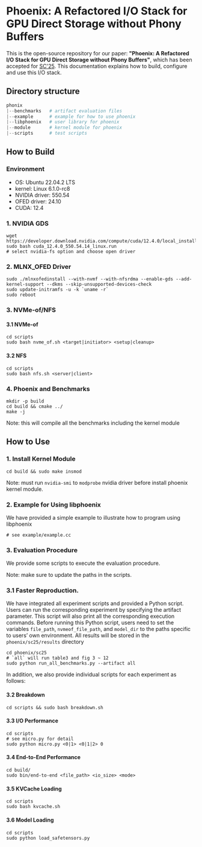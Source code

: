 # Phoenix: A Refactored I/O Stack for GPU Direct Storage without Phony Buffers
This is the open-source repository for our paper: **"Phoenix: A Refactored I/O Stack for GPU Direct Storage without Phony Buffers"**, which has been accepted for [SC'25](https://sc25.supercomputing.org/). This documentation explains how to build, configure and use this I/O stack.

## Directory structure
```python
phonix
|--benchmarks   # artifact evaluation files
|--example      # example for how to use phoenix
|--libphoenix   # user library for phoenix
|--module       # kernel module for phoenix
|--scripts      # test scripts
```

## How to Build

### Environment
* OS: Ubuntu 22.04.2 LTS
* kernel: Linux 6.1.0-rc8
* NVIDIA driver: 550.54
* OFED driver: 24.10
* CUDA: 12.4

### 1. NVIDIA GDS

```shell
wget https://developer.download.nvidia.com/compute/cuda/12.4.0/local_installers/cuda_12.4.0_550.54.14_linux.run
sudo bash cuda_12.4.0_550.54.14_linux.run
# select nvidia-fs option and choose open driver
```

### 2. MLNX_OFED Driver
```shell
sudo ./mlnxofedinstall --with-nvmf --with-nfsrdma --enable-gds --add-kernel-support --dkms --skip-unsupported-devices-check
sudo update-initramfs -u -k `uname -r`
sudo reboot
```
### 3. NVMe-of/NFS
#### 3.1 NVMe-of
```shell
cd scripts
sudo bash nvme_of.sh <target|initiator> <setup|cleanup>
```
#### 3.2 NFS
```shell
cd scripts
sudo bash nfs.sh <server|client>
```
### 4. Phoenix and Benchmarks
```shell
mkdir -p build
cd build && cmake ../
make -j 
```
Note: this will compile all the benchmarks including the kernel module
## How to Use
### 1. Install Kernel Module
```shell
cd build && sudo make insmod
```
Note: must run `nvidia-smi` to `modprobe` nvidia driver before install phoenix kernel module.
### 2. Example for Using libphoenix
We have provided a simple example to illustrate how to program using libphoenix
```shell
# see example/example.cc
```

### 3. Evaluation Procedure
We provide some scripts to execute the evaluation procedure.

Note: make sure to update the paths in the scripts.
### 3.1 Faster Reproduction. 
We have integrated all experiment scripts and provided a Python script. 
Users can run the corresponding experiment by specifying the artifact parameter. This script will also print all the corresponding execution commands.
Before running this Python script, users need to set the variables `file_path`, `nvmeof_file_path`, and `model_dir` to the paths specific to users’ own environment. 
All results will be stored in the `phoenix/sc25/results` directory

```shell
cd phoenix/sc25
# `all` will run table3 and fig 3 ~ 12
sudo python run_all_benchmarks.py --artifact all
```
In addition, we also provide individual scripts for each experiment as follows:
#### 3.2 Breakdown
```shell
cd scripts && sudo bash breakdown.sh
```
#### 3.3 I/O Performance
```shell
cd scripts
# see micro.py for detail
sudo python micro.py <0|1> <0|1|2> 0
```
#### 3.4 End-to-End Performance
```shell
cd build/
sudo bin/end-to-end <file_path> <io_size> <mode>
```
#### 3.5 KVCache Loading
```shell
cd scripts
sudo bash kvcache.sh
```
#### 3.6 Model Loading
```shell
cd scripts
sudo python load_safetensors.py
```
